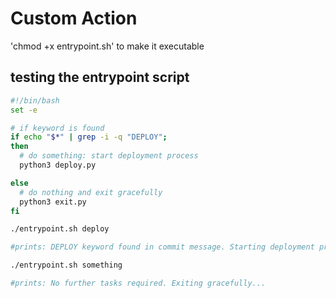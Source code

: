 # Custom Action

'chmod +x entrypoint.sh' to make it executable

## testing the entrypoint script

```bash
#!/bin/bash
set -e

# if keyword is found
if echo "$*" | grep -i -q "DEPLOY";
then
  # do something: start deployment process
  python3 deploy.py

else
  # do nothing and exit gracefully
  python3 exit.py
fi
```

```bash
./entrypoint.sh deploy
```

```bash
#prints: DEPLOY keyword found in commit message. Starting deployment process...
```

```bash
./entrypoint.sh something
```

```bash
#prints: No further tasks required. Exiting gracefully...
```
